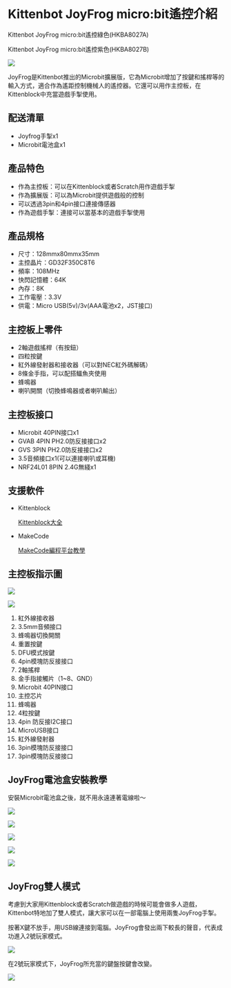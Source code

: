 # Kittenbot JoyFrog micro:bit遙控介紹

Kittenbot JoyFrog micro:bit遙控綠色(HKBA8027A)

Kittenbot JoyFrog micro:bit遙控紫色(HKBA8027B)

![](../images/joyfrog1.png)

JoyFrog是Kittenbot推出的Microbit擴展版，它為Microbit增加了按鍵和搖桿等的輸入方式，適合作為遙距控制機械人的遙控器。它還可以用作主控板，在Kittenblock中充當遊戲手掣使用。

## 配送清單

- Joyfrog手掣x1
- Microbit電池盒x1

## 產品特色

- 作為主控板：可以在Kittenblock或者Scratch用作遊戲手掣
- 作為擴展版：可以為Microbit提供遊戲般的控制
- 可以透過3pin和4pin接口連接傳感器
- 作為遊戲手掣：連接可以當基本的遊戲手掣使用

## 產品規格

- 尺寸：128mmx80mmx35mm    
- 主控晶片：GD32F350C8T6   
- 頻率：108MHz   
- 快閃記憶體：64K   
- 內存：8K   
- 工作電壓：3.3V   
- 供電：Micro USB(5v)/3v(AAA電池x2，JST接口)

## 主控板上零件

- 2軸遊戲搖桿（有按鈕）
- 四粒按鍵
- 紅外線發射器和接收器（可以對NEC紅外碼解碼）
- 8條金手指，可以配搭鱷魚夾使用
- 蜂鳴器
- 喇叭開關（切換蜂鳴器或者喇叭輸出）

## 主控板接口

- Microbit 40PIN接口x1
- GVAB 4PIN PH2.0防反接接口x2
- GVS 3PIN PH2.0防反接接口x2
- 3.5音頻接口x1(可以連接喇叭或耳機)
- NRF24L01 8PIN 2.4G無綫x1

## 支援軟件

- Kittenblock

    [Kittenblock大全](../../KittenBlock/index)
    
- MakeCode

    [MakeCode編程平台教學](../../Makecode/index)
    
## 主控板指示圖

![](../images/joyfrog_diag1.png)

![](../images/joyfrog_diag2.png)

1. 紅外線接收器
2. 3.5mm音頻接口
3. 蜂鳴器切換開關
4. 重置按鍵
5. DFU模式按鍵
6. 4pin模塊防反接接口
7. 2軸搖桿
8. 金手指接觸片（1~8、GND）
9. Microbit 40PIN接口
10. 主控芯片
11. 蜂鳴器
12. 4粒按鍵
13. 4pin 防反接I2C接口
14. MicroUSB接口
15. 紅外線發射器
16. 3pin模塊防反接接口
17. 3pin模塊防反接接口

## JoyFrog電池盒安裝教學

安裝Microbit電池盒之後，就不用永遠連著電線啦～

![](../images/joyfrog_bat1.png)

![](../images/joyfrog_bat2.png)

![](../images/joyfrog_bat3.png)

![](../images/joyfrog_bat4.png)

![](../images/joyfrog_bat5.png)

## JoyFrog雙人模式

考慮到大家用Kittenblock或者Scratch做遊戲的時候可能會做多人遊戲，Kittenbot特地加了雙人模式，讓大家可以在一部電腦上使用兩隻JoyFrog手掣。

按著X鍵不放手，用USB線連接到電腦。JoyFrog會發出兩下較長的聲音，代表成功進入2號玩家模式。

![](../images/joyfrog_2p1.png)

在2號玩家模式下，JoyFrog所充當的鍵盤按鍵會改變。

![](../images/joyfrog_2p2.png)